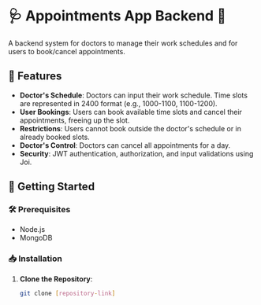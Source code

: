 # 🩺 Appointments App Backend 📅

A backend system for doctors to manage their work schedules and for users to book/cancel appointments.

## 🌟 Features

- **Doctor's Schedule**: Doctors can input their work schedule. Time slots are represented in 2400 format (e.g., 1000-1100, 1100-1200).
- **User Bookings**: Users can book available time slots and cancel their appointments, freeing up the slot.
- **Restrictions**: Users cannot book outside the doctor's schedule or in already booked slots.
- **Doctor's Control**: Doctors can cancel all appointments for a day.
- **Security**: JWT authentication, authorization, and input validations using Joi.

## 🚀 Getting Started

### 🛠️ Prerequisites

- Node.js
- MongoDB

### 📥 Installation

1. **Clone the Repository**:
   ```bash
   git clone [repository-link]

